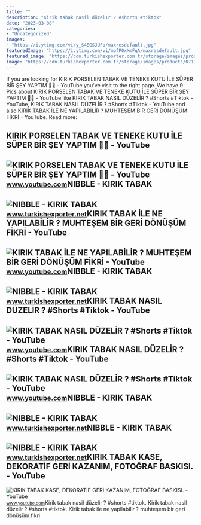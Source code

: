 ```yaml
---
title: ""
description: "Kirik tabak nasil düzeli̇r ? #shorts #tiktok"
date: "2023-03-08"
categories:
- "Uncategorized"
images:
- "https://i.ytimg.com/vi/y_S4EGSJUFo/maxresdefault.jpg"
featuredImage: "https://i.ytimg.com/vi/mofP0xXmFqA/maxresdefault.jpg"
featured_image: "https://cdn.turkishexporter.com.tr/storage/images/products/a6571be8-6d4a-44ac-8f35-85c86acdac3c.jpg"
image: "https://cdn.turkishexporter.com.tr/storage/images/products/07131907-bd28-492b-a007-7d8adb013e42.jpg"
---
```


If you are looking for KIRIK PORSELEN TABAK VE TENEKE KUTU İLE SÜPER BİR ŞEY YAPTIM 🤩💯 - YouTube you've visit to the right page. We have 9 Pics about KIRIK PORSELEN TABAK VE TENEKE KUTU İLE SÜPER BİR ŞEY YAPTIM 🤩💯 - YouTube like KIRIK TABAK NASIL DÜZELİR ? #Shorts #Tiktok - YouTube, KIRIK TABAK NASIL DÜZELİR ? #Shorts #Tiktok - YouTube and also KIRIK TABAK İLE NE YAPILABİLİR ? MUHTEŞEM BİR GERİ DÖNÜŞÜM FİKRİ - YouTube. Read more:

KIRIK PORSELEN TABAK VE TENEKE KUTU İLE SÜPER BİR ŞEY YAPTIM 🤩💯 - YouTube
-------------------------------------------------------------------------

 ![KIRIK PORSELEN TABAK VE TENEKE KUTU İLE SÜPER BİR ŞEY YAPTIM 🤩💯 - YouTube](https://i.ytimg.com/vi/mofP0xXmFqA/maxresdefault.jpg) <small>www.youtube.com</small>NIBBLE - KIRIK TABAK
--------------------

 ![NIBBLE - KIRIK TABAK](https://cdn.turkishexporter.com.tr/storage/images/products/c9e3f1b9-7fc0-44d6-a176-de126793b905.jpg) <small>www.turkishexporter.net</small>KIRIK TABAK İLE NE YAPILABİLİR ? MUHTEŞEM BİR GERİ DÖNÜŞÜM FİKRİ - YouTube
--------------------------------------------------------------------------

 ![KIRIK TABAK İLE NE YAPILABİLİR ? MUHTEŞEM BİR GERİ DÖNÜŞÜM FİKRİ - YouTube](https://i.ytimg.com/vi/QXecEAswjUE/maxresdefault.jpg) <small>www.youtube.com</small>NIBBLE - KIRIK TABAK
--------------------

 ![NIBBLE - KIRIK TABAK](https://cdn.turkishexporter.com.tr/storage/images/products/a6571be8-6d4a-44ac-8f35-85c86acdac3c.jpg) <small>www.turkishexporter.net</small>KIRIK TABAK NASIL DÜZELİR ? #Shorts #Tiktok - YouTube
-----------------------------------------------------

 ![KIRIK TABAK NASIL DÜZELİR ? #Shorts #Tiktok - YouTube](https://i.ytimg.com/vi/9KilJPLVv2w/maxres2.jpg?sqp=-oaymwEoCIAKENAF8quKqQMcGADwAQH4Ac4FgAKACooCDAgAEAEYfyBIKCowDw==&rs=AOn4CLDOXRvb8gf7HnnFx-R8CgQ47cSn6w) <small>www.youtube.com</small>KIRIK TABAK NASIL DÜZELİR ? #Shorts #Tiktok - YouTube
-----------------------------------------------------

 ![KIRIK TABAK NASIL DÜZELİR ? #Shorts #Tiktok - YouTube](https://i.ytimg.com/vi/9KilJPLVv2w/maxresdefault.jpg) <small>www.youtube.com</small>NIBBLE - KIRIK TABAK
--------------------

 ![NIBBLE - KIRIK TABAK](https://cdn.turkishexporter.com.tr/storage/images/products/2d4af1f7-e96a-45de-9e77-2672761da796.jpg) <small>www.turkishexporter.net</small>NIBBLE - KIRIK TABAK
--------------------

 ![NIBBLE - KIRIK TABAK](https://cdn.turkishexporter.com.tr/storage/images/products/07131907-bd28-492b-a007-7d8adb013e42.jpg) <small>www.turkishexporter.net</small>KIRIK TABAK KASE, DEKORATİF GERİ KAZANIM, FOTOĞRAF BASKISI. - YouTube
---------------------------------------------------------------------

 ![KIRIK TABAK KASE, DEKORATİF GERİ KAZANIM, FOTOĞRAF BASKISI. - YouTube](https://i.ytimg.com/vi/y_S4EGSJUFo/maxresdefault.jpg) <small>www.youtube.com</small>Kirik tabak nasil düzeli̇r ? #shorts #tiktok. Kirik tabak nasil düzeli̇r ? #shorts #tiktok. Kirik tabak i̇le ne yapilabi̇li̇r ? muhteşem bi̇r geri̇ dönüşüm fi̇kri̇
